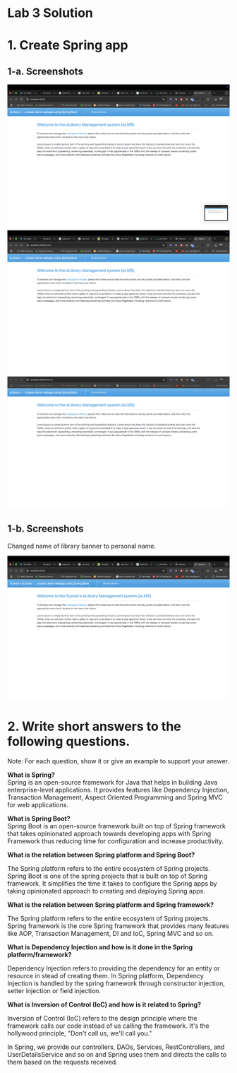 # Lab 3 Solution

# 1. Create Spring app

## 1-a. Screenshots

<img src="./screenshots/01-task-1a-index.png" /><br/>
<img src="./screenshots/02-task-1a-home.png" /><br/>
<img src="./screenshots/03-task-1a-elibrary.png" /><br/>

## 1-b. Screenshots

Changed name of library banner to personal name.

<img src="./screenshots/04-task-1b-name-update.png" /><br/>


# 2. Write short answers to the following questions.

Note: For each question, show it or give an example to support your answer.

**What is Spring?**<br/> 
Spring is an open-source framework for Java that helps in building Java enterprise-level applications. It provides features like Dependency Injection, Transaction Management, Aspect Oriented Programming and Spring MVC for web applications.

**What is Spring Boot?**<br/>
Spring Boot is an open-source framework built on top of Spring framework that takes opinionated approach towards developing apps with Spring Framework thus reducing time for configuration and increase productivity.

**What is the relation between Spring platform and Spring Boot?** <br/>

The Spring platform refers to the entire ecosystem of Spring projects. Spring Boot is one of the spring projects that is built on top of Spring framework. It simplifies the time it takes to configure the Spring apps by taking opinionated approach to creating and deploying Spring apps.

**What is the relation between Spring platform and Spring framework?** <br/>

The Spring platform refers to the entire ecosystem of Spring projects. Spring framework is the core Spring framework that provides many features like AOP, Transaction Management, DI and IoC, Spring MVC and so on.

**What is Dependency Injection and how is it done in the Spring platform/framework?**<br/>

Dependency Injection refers to providing the dependency for an entity or resource in stead of creating them. In Spring platform, Dependency Injection is handled by the spring framework through constructor injection, setter injection or field injection.

**What is Inversion of Control (IoC) and how is it related to Spring?**<br/>

Inversion of Control (IoC) refers to the design principle where the framework calls our code instead of us calling the framework. It's the hollywood principle, "Don't call us, we'll call you."

In Spring, we provide our controllers, DAOs, Services, RestControllers, and UserDetailsService and so on and Spring uses them and directs the calls to them based on the requests received.